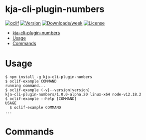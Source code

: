 # kja-cli-plugin-numbers

[![oclif](https://img.shields.io/badge/cli-oclif-brightgreen.svg)](https://oclif.io)
[![Version](https://img.shields.io/npm/v/kja-cli-plugin-numbers.svg)](https://npmjs.org/package/kja-cli-plugin-numbers)
[![Downloads/week](https://img.shields.io/npm/dw/kja-cli-plugin-numbers.svg)](https://npmjs.org/package/kja-cli-plugin-numbers)
[![License](https://img.shields.io/npm/l/kja-cli-plugin-numbers.svg)](https://github.com/Vonage/cli-plugin-numbers/blob/master/package.json)

<!-- toc -->
* [kja-cli-plugin-numbers](#kja-cli-plugin-numbers)
* [Usage](#usage)
* [Commands](#commands)
<!-- tocstop -->

# Usage

<!-- usage -->
```sh-session
$ npm install -g kja-cli-plugin-numbers
$ oclif-example COMMAND
running command...
$ oclif-example (-v|--version|version)
kja-cli-plugin-numbers/1.0.0-alpha.20 linux-x64 node-v12.18.2
$ oclif-example --help [COMMAND]
USAGE
  $ oclif-example COMMAND
...
```
<!-- usagestop -->

# Commands

<!-- commands -->

<!-- commandsstop -->
